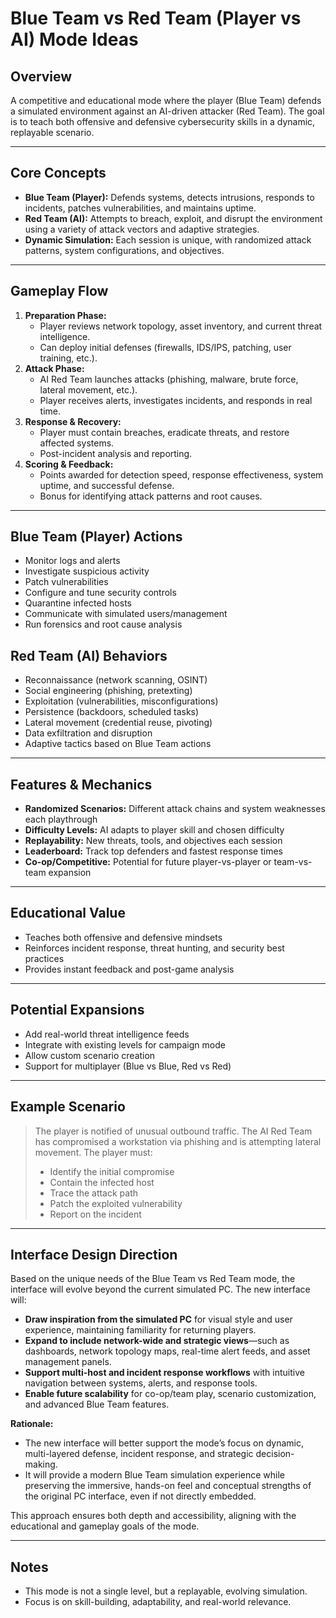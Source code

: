 # Blue Team vs Red Team (Player vs AI) Mode Ideas

## Overview
A competitive and educational mode where the player (Blue Team) defends a simulated environment against an AI-driven attacker (Red Team). The goal is to teach both offensive and defensive cybersecurity skills in a dynamic, replayable scenario.

---

## Core Concepts
- **Blue Team (Player):** Defends systems, detects intrusions, responds to incidents, patches vulnerabilities, and maintains uptime.
- **Red Team (AI):** Attempts to breach, exploit, and disrupt the environment using a variety of attack vectors and adaptive strategies.
- **Dynamic Simulation:** Each session is unique, with randomized attack patterns, system configurations, and objectives.

---

## Gameplay Flow
1. **Preparation Phase:**
   - Player reviews network topology, asset inventory, and current threat intelligence.
   - Can deploy initial defenses (firewalls, IDS/IPS, patching, user training, etc.).
2. **Attack Phase:**
   - AI Red Team launches attacks (phishing, malware, brute force, lateral movement, etc.).
   - Player receives alerts, investigates incidents, and responds in real time.
3. **Response & Recovery:**
   - Player must contain breaches, eradicate threats, and restore affected systems.
   - Post-incident analysis and reporting.
4. **Scoring & Feedback:**
   - Points awarded for detection speed, response effectiveness, system uptime, and successful defense.
   - Bonus for identifying attack patterns and root causes.

---

## Blue Team (Player) Actions
- Monitor logs and alerts
- Investigate suspicious activity
- Patch vulnerabilities
- Configure and tune security controls
- Quarantine infected hosts
- Communicate with simulated users/management
- Run forensics and root cause analysis

## Red Team (AI) Behaviors
- Reconnaissance (network scanning, OSINT)
- Social engineering (phishing, pretexting)
- Exploitation (vulnerabilities, misconfigurations)
- Persistence (backdoors, scheduled tasks)
- Lateral movement (credential reuse, pivoting)
- Data exfiltration and disruption
- Adaptive tactics based on Blue Team actions

---

## Features & Mechanics
- **Randomized Scenarios:** Different attack chains and system weaknesses each playthrough
- **Difficulty Levels:** AI adapts to player skill and chosen difficulty
- **Replayability:** New threats, tools, and objectives each session
- **Leaderboard:** Track top defenders and fastest response times
- **Co-op/Competitive:** Potential for future player-vs-player or team-vs-team expansion

---

## Educational Value
- Teaches both offensive and defensive mindsets
- Reinforces incident response, threat hunting, and security best practices
- Provides instant feedback and post-game analysis

---

## Potential Expansions
- Add real-world threat intelligence feeds
- Integrate with existing levels for campaign mode
- Allow custom scenario creation
- Support for multiplayer (Blue vs Blue, Red vs Red)

---

## Example Scenario
> The player is notified of unusual outbound traffic. The AI Red Team has compromised a workstation via phishing and is attempting lateral movement. The player must:
> - Identify the initial compromise
> - Contain the infected host
> - Trace the attack path
> - Patch the exploited vulnerability
> - Report on the incident

---

## Interface Design Direction

Based on the unique needs of the Blue Team vs Red Team mode, the interface will evolve beyond the current simulated PC. The new interface will:

- **Draw inspiration from the simulated PC** for visual style and user experience, maintaining familiarity for returning players.
- **Expand to include network-wide and strategic views**—such as dashboards, network topology maps, real-time alert feeds, and asset management panels.
- **Support multi-host and incident response workflows** with intuitive navigation between systems, alerts, and response tools.
- **Enable future scalability** for co-op/team play, scenario customization, and advanced Blue Team features.

**Rationale:**
- The new interface will better support the mode’s focus on dynamic, multi-layered defense, incident response, and strategic decision-making.
- It will provide a modern Blue Team simulation experience while preserving the immersive, hands-on feel and conceptual strengths of the original PC interface, even if not directly embedded.

This approach ensures both depth and accessibility, aligning with the educational and gameplay goals of the mode.

---
## Notes
- This mode is not a single level, but a replayable, evolving simulation.
- Focus is on skill-building, adaptability, and real-world relevance.
